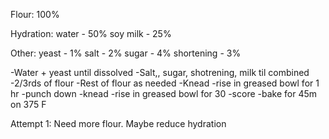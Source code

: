 Flour:
100%

Hydration:
water - 50%
soy milk - 25%

Other:
yeast - 1%
salt - 2%
sugar - 4%
shortening - 3%

-Water + yeast until dissolved
-Salt,, sugar, shotrening, milk til combined
-2/3rds of flour
-Rest of flour as needed
-Knead
-rise in greased bowl for 1 hr
-punch down
-knead
-rise in greased bowl for 30
-score
-bake for 45m on 375 F

Attempt 1: Need more flour. Maybe reduce hydration
